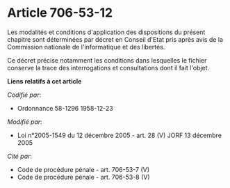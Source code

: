 # Article 706-53-12

Les modalités et conditions d'application des dispositions du présent chapitre sont déterminées par décret en Conseil d'Etat
pris après avis de la Commission nationale de l'informatique et des libertés.

Ce décret précise notamment les conditions dans lesquelles le fichier conserve la trace des interrogations et consultations
dont il fait l'objet.

**Liens relatifs à cet article**

_Codifié par_:

  - Ordonnance 58-1296 1958-12-23

_Modifié par_:

  - Loi n°2005-1549 du 12 décembre 2005 - art. 28 (V) JORF 13 décembre 2005

_Cité par_:

  - Code de procédure pénale - art. 706-53-7 (V)
  - Code de procédure pénale - art. 706-53-8 (V)
